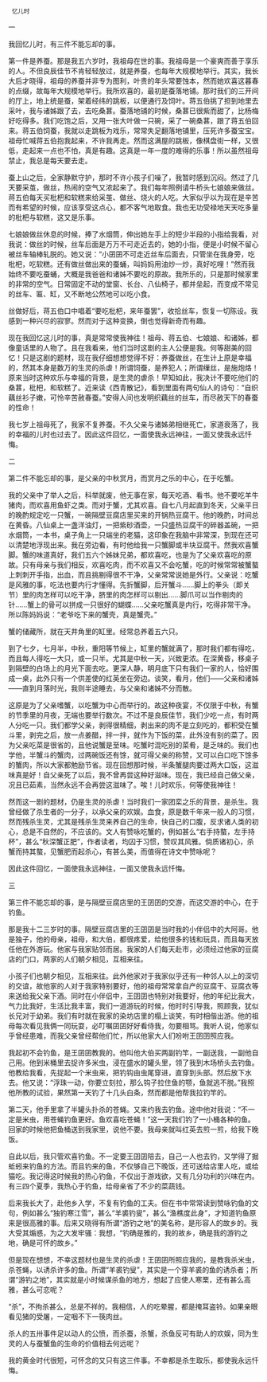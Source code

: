      忆儿时 

   一

   我回忆儿时，有三件不能忘却的事。

   第一件是养蚕。那是我五六岁时，我祖母在世的事。我祖母是一个豪爽而善于享乐的人。不但良辰佳节不肯轻轻放过，就是养蚕，也每年大规模地举行。其实，我长大后才晓得，祖母的养蚕并非专为图利，叶贵的年头常要蚀本，然而她欢喜这暮春的点缀，故每年大规模地举行。我所欢喜的，最初是蚕落地铺。那时我们的三开间的厅上，地上统是蚕，架着经纬的跳板，以便通行及饲叶。蒋五伯挑了担到地里去采叶，我与诸姊跟了去，去吃桑葚。蚕落地铺的时候，桑葚已很紫而甜了，比杨梅好吃得多。我们吃饱之后，又用一张大叶做一只碗，采了一碗桑葚，跟了蒋五伯回来。蒋五伯饲蚕，我就以走跳板为戏乐，常常失足翻落地铺里，压死许多蚕宝宝。祖母忙喊蒋五伯抱我起来，不许我再走。然而这满屋的跳板，像棋盘街一样，又很低，走起来一点也不怕，真是有趣。这真是一年一度的难得的乐事！所以虽然祖母禁止，我总是每天要去走。

   蚕上山之后，全家静默守护，那时不许小孩子们噪了，我暂时感到沉闷。然过了几天要采茧，做丝，热闹的空气又浓起来了。我们每年照例请牛桥头七娘娘来做丝。蒋五伯每天买枇杷和软糕来给采茧、做丝、烧火的人吃。大家似乎以为现在是辛苦而有希望的时候，应该享受这点心，都不客气地取食。我也无功受禄地天天吃多量的枇杷与软糕，这又是乐事。

   七娘娘做丝休息的时候，捧了水烟筒，伸出她左手上的短少半段的小指给我看，对我说：做丝的时候，丝车后面是万万不可走近去的，她的小指，便是小时候不留心被丝车轴棒轧脱的。她又说：“小囝囝不可走近丝车后面去，只管坐在我身旁，吃枇杷，吃软糕。还有做丝做出来的蚕蛹，叫妈妈用油炒一炒，真好吃哩！”然而我始终不要吃蚕蛹，大概是我爸爸和诸姊不要吃的原故。我所乐的，只是那时候家里的非常的空气。日常固定不动的堂窗、长台、八仙椅子，都并垒起，而变成不常见的丝车、匾、缸，又不断地公然地可以吃小食。

   丝做好后，蒋五伯口中唱着“要吃枇杷，来年蚕罢”，收拾丝车，恢复一切陈设。我感到一种兴尽的寂寥。然而对于这种变换，倒也觉得新奇而有趣。

   现在我回忆这儿时的事，真是常常使我神往！祖母、蒋五伯、七娘娘、和诸姊，都像童话里的人物了。且在我看来，他们当时这剧的主人公便是我。何等甜美的回忆！只是这剧的题材，现在我仔细想想觉得不好：养蚕做丝，在生计上原是幸福的，然其本身是数万的生灵的杀虐！所谓饲蚕，是养犯人；所谓缫丝，是施炮烙！原来当时这种欢乐与幸福的背景，是生灵的虐杀！早知如此，我决计不要吃他们的桑葚，枇杷，和软糕了。近来读《西青散记》，看到里面有两句仙人的诗句：“自织藕丝衫子嫩，可怜辛苦赦春蚕。”安得人间也发明织藕丝的丝车，而尽赦天下的春蚕的性命！

   我七岁上祖母死了，我家不复养蚕。不久父亲与诸姊弟相继死亡，家道衰落了，我的幸福的儿时也过去了。因此这件回忆，一面使我永远神往，一面又使我永远忏悔。

   二

   第二件不能忘却的事，是父亲的中秋赏月，而赏月之乐的中心，在于吃蟹。

   我的父亲中了举人之后，科举就废，他无事在家，每天吃酒、看书。他不要吃羊牛猪肉，而欢喜用鱼虾之类。而对于蟹，尤其欢喜。自七八月起直到冬天，父亲平日的晚酌规定吃一只蟹，一碗隔壁豆腐店里买来的开锅热豆腐干。他的晚酌，时间总在黄昏。八仙桌上一盏洋油灯，一把紫砂酒壶，一只盛热豆腐干的碎器盖碗，一把水烟筒，一本书，桌子角上一只端坐的老猫，这印象在我脑中非常深，到现在还可以清楚地浮现出来。我在旁边看，有时他给我一只蟹脚或半块豆腐干。然我欢喜蟹脚。蟹的味道真好，我们五六个姊妹兄弟，都欢喜吃，也是为了父亲欢喜吃的原故。只有母亲与我们相反，欢喜吃肉，而不欢喜又不会吃蟹，吃的时候常常被蟹螯上刺刺开手指，出血，而且挑剔得很不干净，父亲常常说她是外行。父亲说：吃蟹是风雅的事，吃法也要内行才懂得。先折蟹脚，后开蟹斗……脚上的拳头（即关节）里的肉怎样可以吃干净，脐里的肉怎样可以剔出……脚爪可以当作剔肉的针……蟹上的骨可以拼成一只很好的蝴蝶……父亲吃蟹真是内行，吃得非常干净。所以陈妈妈说：“老爷吃下来的蟹壳，真是蟹壳。”

   蟹的储藏所，就在天井角里的缸里。经常总养着五六只。

   到了七夕，七月半，中秋，重阳等节候上，缸里的蟹就满了，那时我们都有得吃，而且每人得吃一大只，或一只半。尤其是中秋一天，兴致更浓。在深黄昏，移桌子到隔壁的白场上的月光下面去吃。更深人静，明月底下只有我们一家的人，恰好围成一桌，此外只有一个供差使的红英坐在旁边。谈笑，看月，他们——父亲和诸姊——直到月落时光，我则半途睡去，与父亲和诸姊不分而散。

   这原是为了父亲嗜蟹，以吃蟹为中心而举行的。故这种夜宴，不仅限于中秋，有蟹的节季里的月夜，无端也要举行数次。不过不是良辰佳节，我们少吃一点，有时两人分吃一只。我们都学父亲，剥得很精细，剥出来的肉不是立刻吃的，都积受在蟹斗里，剥完之后，放一点姜醋，拌一拌，就作为下饭的菜，此外没有别的菜了。因为父亲吃菜是很省的，且他说蟹是至味。吃蟹时混吃别的菜肴，是乏味的。我们也学他，半蟹斗的蟹肉，过两碗饭还有馀，就可得父亲的称赞，又可以白口吃下馀多的蟹肉，所以大家都勉励节省。现在回想那时候，半条蟹腿肉要过两大口饭，这滋味真是好！自父亲死了以后，我不曾再尝这种好滋味。现在，我已经自己做父亲，况且已茹素，当然永远不会再尝这滋味了。唉！儿时欢乐，何等使我神往！

   然而这一剧的题材，仍是生灵的杀虐！当时我们一家团栾之乐的背景，是杀生。我曾经做了杀生者的一分子，以承父亲的欢娱。血食，原是数千年来一般人的习惯，然而残杀生灵，尤其是残杀生灵来养自己的生命，快自己的口腹，反求诸人类的初心，总是不自然的，不应该的。文人有赞咏吃蟹的，例如甚么“右手持螯，左手持杯”，甚么“秋深蟹正肥”，作者读者，均囚于习惯，赞叹其风雅。倘质诸初心，杀蟹而持其螯，见蟹肥而起杀心，有甚么美，而值得在诗文中赞咏呢？

   因此这件回忆，一面使我永远神往，一面又使我永远忏悔。

   三

   第三件不能忘却的事，是与隔壁豆腐店里的王囝囝的交游，而这交游的中心，在于钓鱼。

   那是我十二三岁时的事。隔壁豆腐店里的王囝囝是当时我的小伴侣中的大阿哥。他是独子，他的母亲，祖母，和大伯，都很疼爱，给他很多的钱和玩具，而且每天放任他在外游玩。他家与我家贴邻而居。我家的人们每天赴市，必须经过他家的豆腐店的门口，两家的人们朝夕相见，互相来往。

   小孩子们也朝夕相见，互相来往。此外他家对于我家似乎还有一种邻人以上的深切的交谊，故他家的人对于我家特别要好，他的祖母常常拿自产的豆腐干、豆腐衣等来送给我父亲下酒。同时在小伴侣中，王囝囝也特别对我要好，他的年纪比我大，气力比我好，生活比我丰富，我们一道游玩的时候，他时时引导我，照顾我，犹似长兄对于幼弟。我们有时就在我家的染坊店里的榻上谈笑，有时相偕出游。他的祖母每次看见我俩一同玩耍，必叮嘱囝囝好好看侍我，勿要相骂。我听人说，他家似乎曾经患难，而我父亲曾经帮他们忙，所以他家大人们吩咐王囝囝照应我。

   我起初不会钓鱼，是王囝囝教我的。他叫他大伯买两副钓竿，一副送我，一副他自己用。他到米桶里去捉许多米虫，浸在盛水的罐头里，领了我到木场桥头去钓鱼。他教给我看，先捉起一个米虫来，把钓钩由虫尾穿进，直穿到头部。然后放下水去。他又说：“浮珠一动，你要立刻拉，那么钩子拉住鱼的颚，鱼就逃不脱。”我照他所教的试验，果然第一天钓了十几头白条，然而都是他帮我拉钓竿的。

   第二天，他手里拿了半罐头扑杀的苍蝇。又来约我去钓鱼。途中他对我说：“不一定是米虫，用苍蝇钓鱼更好。鱼欢喜吃苍蝇！”这一天我们钓了一小桶各种的鱼。回家的时候他把鱼桶送到我家里，说他不要。我母亲就叫红英去煎一煎，给我下晚饭。

   自此以后，我只管欢喜钓鱼。不一定要王囝囝陪去，自己一人也去钓，又学得了掘蚯蚓来钓鱼的方法。而且钓来的鱼，不仅够自己下晚饭，还可送给店里人吃，或给猫吃。我记得这时候我的热心钓鱼，不仅出于游戏欲，又有几分功利的兴味在内。有三四个夏季，我热心于钓鱼，给母亲省了不少的菜蔬钱。

   后来我长大了，赴他乡入学，不复有钓鱼的工夫。但在书中常常读到赞咏钓鱼的文句，例如甚么“独钓寒江雪”，甚么“羊裘钓叟”，甚么“渔樵度此身”，才知道钓鱼原来是很高雅的事。后来又晓得有所谓“游钓之地”的美名称，是形容人的故乡的。我大受其煽惑，为之大发牢骚：我想，“钓确是雅的，我的故乡，确是我的游钓之地，确是可怀的故乡。”

   但是现在想想，不幸这题材也是生灵的杀虐！王囝囝所照应我的，是教我杀米虫，杀苍蝇，以诱杀许多的鱼。所谓“羊裘钓叟”，其实是一个穿羊裘的鱼的诱杀者；所谓“游钓之地”，其实就是小时候谋杀鱼的地方，想起了应使人寒栗，还有甚么高雅，甚么可恋呢？

   “杀”，不拘杀甚么，总是不祥的。我相信，人的吃晕腥，都是掩耳盗铃。如果亲眼看见猪的受屠，一定咽不下一筷肉丝。

   杀人的五卅事件足以动人的公愤，而杀蚕，杀蟹，杀鱼反可有助人的欢娱，同为生灵的人与蚕蟹鱼的生命的价值相去何远呢？

   我的黄金时代很短，可怀念的又只有这三件事。不幸都是杀生取乐，都使我永远忏悔。 

